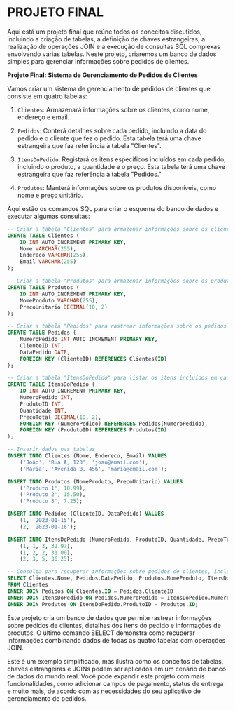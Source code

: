 # PROJETO FINAL
Aqui está um projeto final que reúne todos os conceitos discutidos, incluindo a criação de tabelas, a definição de chaves estrangeiras, a realização de operações JOIN e a execução de consultas SQL complexas envolvendo várias tabelas. Neste projeto, criaremos um banco de dados simples para gerenciar informações sobre pedidos de clientes.

**Projeto Final: Sistema de Gerenciamento de Pedidos de Clientes**

Vamos criar um sistema de gerenciamento de pedidos de clientes que consiste em quatro tabelas:

1. `Clientes`: Armazenará informações sobre os clientes, como nome, endereço e email.

2. `Pedidos`: Conterá detalhes sobre cada pedido, incluindo a data do pedido e o cliente que fez o pedido. Esta tabela terá uma chave estrangeira que faz referência à tabela "Clientes".

3. `ItensDoPedido`: Registará os itens específicos incluídos em cada pedido, incluindo o produto, a quantidade e o preço. Esta tabela terá uma chave estrangeira que faz referência à tabela "Pedidos."

4. `Produtos`: Manterá informações sobre os produtos disponíveis, como nome e preço unitário.

Aqui estão os comandos SQL para criar o esquema do banco de dados e executar algumas consultas:

```sql
-- Criar a tabela "Clientes" para armazenar informações sobre os clientes
CREATE TABLE Clientes (
    ID INT AUTO_INCREMENT PRIMARY KEY,
    Nome VARCHAR(255),
    Endereco VARCHAR(255),
    Email VARCHAR(255)
);

-- Criar a tabela "Produtos" para armazenar informações sobre os produtos
CREATE TABLE Produtos (
    ID INT AUTO_INCREMENT PRIMARY KEY,
    NomeProduto VARCHAR(255),
    PrecoUnitario DECIMAL(10, 2)
);

-- Criar a tabela "Pedidos" para rastrear informações sobre os pedidos dos clientes
CREATE TABLE Pedidos (
    NumeroPedido INT AUTO_INCREMENT PRIMARY KEY,
    ClienteID INT,
    DataPedido DATE,
    FOREIGN KEY (ClienteID) REFERENCES Clientes(ID)
);

-- Criar a tabela "ItensDoPedido" para listar os itens incluídos em cada pedido
CREATE TABLE ItensDoPedido (
    ID INT AUTO_INCREMENT PRIMARY KEY,
    NumeroPedido INT,
    ProdutoID INT,
    Quantidade INT,
    PrecoTotal DECIMAL(10, 2),
    FOREIGN KEY (NumeroPedido) REFERENCES Pedidos(NumeroPedido),
    FOREIGN KEY (ProdutoID) REFERENCES Produtos(ID)
);

-- Inserir dados nas tabelas
INSERT INTO Clientes (Nome, Endereco, Email) VALUES
    ('João', 'Rua A, 123', 'joao@email.com'),
    ('Maria', 'Avenida B, 456', 'maria@email.com');

INSERT INTO Produtos (NomeProduto, PrecoUnitario) VALUES
    ('Produto 1', 10.99),
    ('Produto 2', 15.50),
    ('Produto 3', 7.25);

INSERT INTO Pedidos (ClienteID, DataPedido) VALUES
    (1, '2023-01-15'),
    (2, '2023-01-16');

INSERT INTO ItensDoPedido (NumeroPedido, ProdutoID, Quantidade, PrecoTotal) VALUES
    (1, 1, 3, 32.97),
    (1, 2, 2, 31.00),
    (2, 3, 5, 36.25);

-- Consulta para recuperar informações sobre pedidos de clientes, incluindo detalhes dos itens e nome do cliente
SELECT Clientes.Nome, Pedidos.DataPedido, Produtos.NomeProduto, ItensDoPedido.Quantidade, ItensDoPedido.PrecoTotal
FROM Clientes
INNER JOIN Pedidos ON Clientes.ID = Pedidos.ClienteID
INNER JOIN ItensDoPedido ON Pedidos.NumeroPedido = ItensDoPedido.NumeroPedido
INNER JOIN Produtos ON ItensDoPedido.ProdutoID = Produtos.ID;
```

Este projeto cria um banco de dados que permite rastrear informações sobre pedidos de clientes, detalhes dos itens do pedido e informações de produtos. O último comando SELECT demonstra como recuperar informações combinando dados de todas as quatro tabelas com operações JOIN.

Este é um exemplo simplificado, mas ilustra como os conceitos de tabelas, chaves estrangeiras e JOINs podem ser aplicados em um cenário de banco de dados do mundo real. Você pode expandir este projeto com mais funcionalidades, como adicionar campos de pagamento, status de entrega e muito mais, de acordo com as necessidades do seu aplicativo de gerenciamento de pedidos.